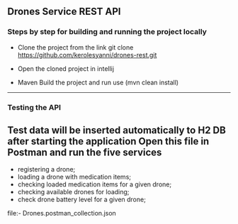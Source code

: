 
## Drones Service REST API


### Steps by step for building and running the project locally

- Clone the project from the link git clone https://github.com/kerolesyanni/drones-rest.git


- Open the cloned project in intellij

- Maven Build the project and run use (mvn clean install)


---

### Testing the API
Test data will be inserted automatically to H2 DB after starting the application
Open this file in Postman and run the five services
- 
- registering a drone;
- loading a drone with medication items;
- checking loaded medication items for a given drone;
- checking available drones for loading;
- check drone battery level for a given drone;

file:- Drones.postman_collection.json

